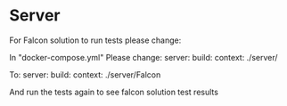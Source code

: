 Server
======

For Falcon solution to run tests please change:

In "docker-compose.yml"
Please change:
server:
    build:
      context: ./server/

To:
server:
    build:
      context: ./server/Falcon

And run the tests again to see falcon solution test results